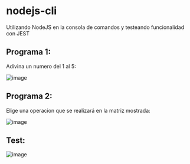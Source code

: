 # nodejs-cli
Utilizando NodeJS en la consola de comandos y testeando funcionalidad con JEST

## Programa 1:
Adivina un numero del 1 al 5:

![image](https://user-images.githubusercontent.com/85135244/147970930-2171f7eb-f695-4711-abb7-763ddf97110c.png)


## Programa 2:
Elige una operacion que se realizará en la matriz mostrada:

![image](https://user-images.githubusercontent.com/85135244/147970846-5eb4fd48-b09f-4499-8228-1ca2d76f6775.png)

## Test:
![image](https://user-images.githubusercontent.com/85135244/147971322-7b048b58-7594-4e17-80e6-15ad85841f73.png)
